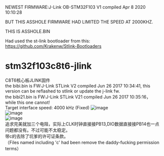 NEWEST FIRMWARE:J-Link OB-STM32F103 V1 compiled Apr  8 2020 10:10:28

BUT THIS ASSHOLE FIRMWARE HAD LIMITED THE SPEED AT 2000KHZ.

THIS IS ASSHOLE.BIN

Had used the st-link bootloader from this:
                                      https://github.com/Krakenw/Stlink-Bootloaders
# stm32f103c8t6-jlink
C8T6核心板JLINK固件<br>
the bibi.bin is   FW:J-Link STLink V2 compiled Jun 26 2017 10:34:41,  this version can be reflashed to stlink or update the j-link fw.<br>
the bibi21.bin is FW:J-Link STLink V21 compiled Jun 26 2017 10:35:16，while this one cannot!<br>
Target interface speed: 4000 kHz (Fixed)
![image](https://github.com/e0r/stm32f103c8t6-jlink/blob/master/pic/jlink2.JPG)<br>
![image](https://github.com/e0r/stm32f103c8t6-jlink/blob/master/pic/link.JPG)<br>
![image](https://github.com/e0r/stm32f103c8t6-jlink/blob/master/pic/jlink21.JPG)<br>
追求完美就加三个电阻，实际上CLK时钟直接接PB13,DIO数据直接接PB14也一点问题都没有。不过可能不太稳定。<br>
带c的去除了坑爹的许可证条款。<br>
（Files named including 'c' had been remove the daddy-fucking permission terms）<br>

